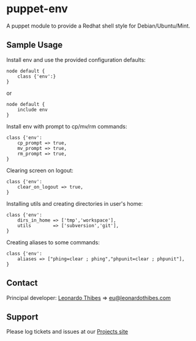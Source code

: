 puppet-env
==========

A puppet module to provide a Redhat shell style for Debian/Ubuntu/Mint.

## Sample Usage
Install env and use the provided configuration defaults:
```puppet
node default {
	class {'env':}
}
```
or
```puppet
node default {
	include env
}
```

Install env with prompt to cp/mv/rm commands:
```puppet
class {'env':
    cp_prompt => true,
    mv_prompt => true,
    rm_prompt => true,
}
```

Clearing screen on logout:
```puppet
class {'env':
    clear_on_logout => true,
}
```

Installing utils and creating directories in user's home:
```puppet
class {'env':
    dirs_in_home => ['tmp','workspace'],
    utils        => ['subversion','git'],
}
```

Creating aliases to some commands:
```puppet
class {'env':
    aliases => ["phing=clear ; phing","phpunit=clear ; phpunit"],
}
```

Contact
-------

Principal developer:
	[Leonardo Thibes](http://leonardothibes.com) => [eu@leonardothibes.com](mailto:eu@leonardothibes.com)

Support
-------

Please log tickets and issues at our [Projects site](https://github.com/leonardothibes/puppet-env/issues)
